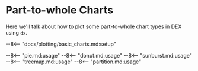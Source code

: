 # Part-to-whole Charts

Here we'll talk about how to plot some part-to-whole chart types in DEX using `dx`.

--8<-- "docs/plotting/basic_charts.md:setup"

--8<-- "pie.md:usage"
--8<-- "donut.md:usage"
--8<-- "sunburst.md:usage"
--8<-- "treemap.md:usage"
--8<-- "partition.md:usage"